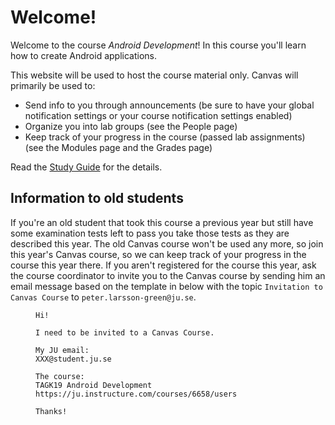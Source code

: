 # Welcome!
Welcome to the course *Android Development*! In this course you'll learn how to create Android applications. 

This website will be used to host the course material only. Canvas will primarily be used to:

* Send info to you through announcements (be sure to have your global notification settings or your course notification settings enabled)
* Organize you into lab groups (see the People page)
* Keep track of your progress in the course (passed lab assignments) (see the Modules page and the Grades page)

Read the [Study Guide](./study-guide/) for the details.

## Information to old students
If you're an old student that took this course a previous year but still have some examination tests left to pass you take those tests as they are described this year. The old Canvas course won't be used any more, so join this year's Canvas course, so we can keep track of your progress in the course this year there. If you aren't registered for the course this year, ask the course coordinator to invite you to the Canvas course by sending him an email message based on the template in <FigureNumber /> below with the topic `Invitation to Canvas Course` to `peter.larsson-green@ju.se`.

<Figure caption="Template for email message to be invited to a Canvas Course. Replace XXX with your own value.">

```
Hi!

I need to be invited to a Canvas Course.

My JU email:
XXX@student.ju.se

The course:
TAGK19 Android Development https://ju.instructure.com/courses/6658/users

Thanks!
```

</Figure>